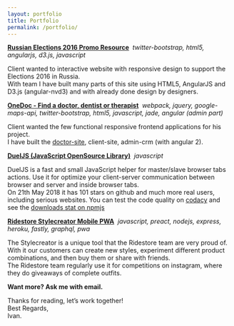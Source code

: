 ```yaml
---
layout: portfolio
title: Portfolio
permalink: /portfolio/
---
```


**<a href="http://tass.ru/elections2016/" rel="nofollow" target="_blank">Russian Elections 2016 Promo Resource</a>**&nbsp;&nbsp;_twitter-bootstrap, html5, angularjs, d3.js, javascript_

Client wanted to interactive website with responsive design to support the Elections 2016 in Russia.<br>
With team I have built many parts of this site using HTML5, AngularJS and D3.js (angular-nvd3) and with already done design by designers.

**<a href="https://www.onedoc.ch/en/" rel="nofollow" target="_blank">OneDoc - Find a doctor, dentist or therapist</a>**&nbsp;&nbsp;_webpack, jquery, google-maps-api, twitter-bootstrap, html5, javascript, jade, angular (admin part)_

Client wanted the few functional responsive frontend applications for his project.<br>
I have built the [doctor-site](https://pro.onedoc.ch/en/), client-site, admin-crm (with angular 2).

**<a href="https://dueljs.studentivan.ru/" rel="nofollow" target="_blank">DuelJS (JavaScript OpenSource Library)</a>**&nbsp;&nbsp;_javascript_

DuelJS is a fast and small JavaScript helper for master/slave browser tabs actions. Use it for optimize your client-server communication between browser and server and inside browser tabs.<br>
On 21th May 2018 it has 101 stars on github and much more real users, including serious websites. You can test the code quality on [codacy](https://www.codacy.com/app/cryptox3/dueljs/dashboard) and see the [downloads stat on npmjs](https://www.npmjs.com/package/dueljs)

**<a href="https://creator.ridestore.com/en/girls/snow/" rel="nofollow" target="_blank">Ridestore Stylecreator Mobile PWA</a>**&nbsp;&nbsp;_javascript, preact, nodejs, express, heroku, fastly, graphql, pwa_

The Stylecreator is a unique tool that the Ridestore team are very proud of.<br>
With it our customers can create new styles, experiment different product combinations, and then buy them or share with friends.<br>
The Ridestore team regularly use it for competitions on instagram, where they do giveaways of complete outfits.

**Want more? Ask me with email.**

Thanks for reading, let’s work together!<br>
Best Regards,<br>
Ivan.